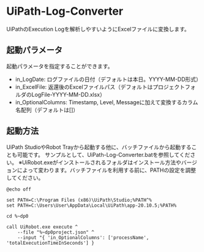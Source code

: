 # UiPath-Log-Converter

UiPathのExecution Logを解析しやすいようにExcelファイルに変換します。

## 起動パラメータ

起動パラメータを指定することができます。

* in_LogDate: ログファイルの日付（デフォルトは本日。YYYY-MM-DD形式）
* in_ExcelFile: 返還後のExcelファイルパス（デフォルトはプロジェクトフォルダのLogFile-YYYY-MM-DD.xlsx）
* in_OptionalColumns: Timestamp, Level, Messageに加えて変換するカラム名配列（デフォルトは[]）

## 起動方法

UiPath StudioやRobot Trayから起動する他に、バッチファイルから起動することも可能です。
サンプルとして、UiPath-Log-Converter.batを参照してください。
※UiRobot.exeがインストールされるフォルダはインストール方法やバージョンによって変わります。バッチファイルを利用する前に、PATHの設定を調整してください。


```
@echo off

set PATH=C:\Program Files (x86)\UiPath\Studio;%PATH^%
set PATH=C:\Users\User\AppData\Local\UiPath\app-20.10.5;%PATH%

cd %~dp0

call UiRobot.exe execute ^
    --file "%~dp0project.json" ^
    --input "{ 'in_OptionalColumns': ['processName', 'totalExecutionTimeInSeconds'] }
```

